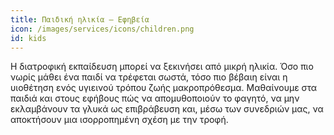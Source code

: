 ```yaml
---
title: Παιδική ηλικία – Εφηβεία
icon: /images/services/icons/children.png
id: kids
---
```


Η διατροφική εκπαίδευση μπορεί να ξεκινήσει από μικρή ηλικία. Όσο πιο νωρίς μάθει ένα παιδί να τρέφεται σωστά, τόσο πιο βέβαιη είναι η υιοθέτηση ενός υγιεινού τρόπου ζωής μακροπρόθεσμα. Μαθαίνουμε στα παιδιά και στους εφήβους πώς να απομυθοποιούν το φαγητό, να μην εκλαμβάνουν τα γλυκά ως επιβράβευση και, μέσω των συνεδριών μας, να αποκτήσουν μια ισορροπημένη σχέση με την τροφή.